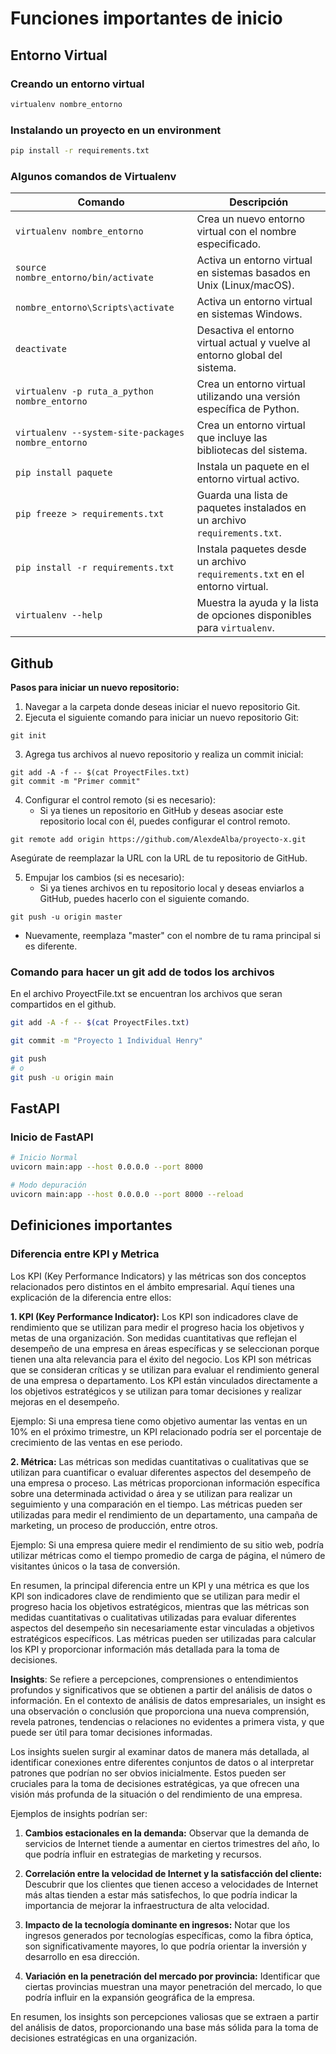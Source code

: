 
# Funciones importantes de inicio

## Entorno Virtual

### Creando un entorno virtual
```bash
virtualenv nombre_entorno
```
### Instalando un proyecto en un environment
```bash
pip install -r requirements.txt
```

### Algunos comandos de Virtualenv
| Comando | Descripción|
|---|---|
| `virtualenv nombre_entorno` | Crea un nuevo entorno virtual con el nombre especificado. |
| `source nombre_entorno/bin/activate` | Activa un entorno virtual en sistemas basados en Unix (Linux/macOS).|
| `nombre_entorno\Scripts\activate` | Activa un entorno virtual en sistemas Windows.|
| `deactivate` | Desactiva el entorno virtual actual y vuelve al entorno global del sistema. |
| `virtualenv -p ruta_a_python nombre_entorno` | Crea un entorno virtual utilizando una versión específica de Python. |
| `virtualenv --system-site-packages nombre_entorno` | Crea un entorno virtual que incluye las bibliotecas del sistema. |
| `pip install paquete` | Instala un paquete en el entorno virtual activo. |
| `pip freeze > requirements.txt` | Guarda una lista de paquetes instalados en un archivo `requirements.txt`. |
| `pip install -r requirements.txt` | Instala paquetes desde un archivo `requirements.txt` en el entorno virtual. |
| `virtualenv --help`   | Muestra la ayuda y la lista de opciones disponibles para `virtualenv`.    |

## Github
**Pasos para iniciar un nuevo repositorio:**
1. Navegar a la carpeta donde deseas iniciar el nuevo repositorio Git.
2. Ejecuta el siguiente comando para iniciar un nuevo repositorio Git:

```shell
git init
```
3. Agrega tus archivos al nuevo repositorio y realiza un commit inicial:

```shell
git add -A -f -- $(cat ProyectFiles.txt)
git commit -m "Primer commit"
```
4. Configurar el control remoto (si es necesario):
    * Si ya tienes un repositorio en GitHub y deseas asociar este repositorio local con él, puedes configurar el control remoto.

```shell
git remote add origin https://github.com/AlexdeAlba/proyecto-x.git
```
Asegúrate de reemplazar la URL con la URL de tu repositorio de GitHub.

5. Empujar los cambios (si es necesario):
    * Si ya tienes archivos en tu repositorio local y deseas enviarlos a GitHub, puedes hacerlo con el siguiente comando.

```shell
git push -u origin master
```
* Nuevamente, reemplaza "master" con el nombre de tu rama principal si es diferente.


### Comando para hacer un git add de todos los archivos
En el archivo ProyectFile.txt se encuentran los archivos que seran compartidos en el github.

```bash
git add -A -f -- $(cat ProyectFiles.txt)

git commit -m "Proyecto 1 Individual Henry"

git push
# o
git push -u origin main
```



## FastAPI

### Inicio de FastAPI
```bash
# Inicio Normal
uvicorn main:app --host 0.0.0.0 --port 8000

# Modo depuración
uvicorn main:app --host 0.0.0.0 --port 8000 --reload
```


## Definiciones importantes

### Diferencia entre KPI y Metrica

Los KPI (Key Performance Indicators) y las métricas son dos conceptos relacionados pero distintos en el ámbito empresarial. Aquí tienes una explicación de la diferencia entre ellos:

**1.  KPI (Key Performance Indicator):** Los KPI son indicadores clave de rendimiento que se utilizan para medir el progreso hacia los objetivos y metas de una organización. Son medidas cuantitativas que reflejan el desempeño de una empresa en áreas específicas y se seleccionan porque tienen una alta relevancia para el éxito del negocio. Los KPI son métricas que se consideran críticas y se utilizan para evaluar el rendimiento general de una empresa o departamento. Los KPI están vinculados directamente a los objetivos estratégicos y se utilizan para tomar decisiones y realizar mejoras en el desempeño.

Ejemplo: Si una empresa tiene como objetivo aumentar las ventas en un 10% en el próximo trimestre, un KPI relacionado podría ser el porcentaje de crecimiento de las ventas en ese periodo.

**2.  Métrica:** Las métricas son medidas cuantitativas o cualitativas que se utilizan para cuantificar o evaluar diferentes aspectos del desempeño de una empresa o proceso. Las métricas proporcionan información específica sobre una determinada actividad o área y se utilizan para realizar un seguimiento y una comparación en el tiempo. Las métricas pueden ser utilizadas para medir el rendimiento de un departamento, una campaña de marketing, un proceso de producción, entre otros.

Ejemplo: Si una empresa quiere medir el rendimiento de su sitio web, podría utilizar métricas como el tiempo promedio de carga de página, el número de visitantes únicos o la tasa de conversión.

En resumen, la principal diferencia entre un KPI y una métrica es que los KPI son indicadores clave de rendimiento que se utilizan para medir el progreso hacia los objetivos estratégicos, mientras que las métricas son medidas cuantitativas o cualitativas utilizadas para evaluar diferentes aspectos del desempeño sin necesariamente estar vinculadas a objetivos estratégicos específicos. Las métricas pueden ser utilizadas para calcular los KPI y proporcionar información más detallada para la toma de decisiones.

**Insights**: Se refiere a percepciones, comprensiones o entendimientos profundos y significativos que se obtienen a partir del análisis de datos o información. En el contexto de análisis de datos empresariales, un insight es una observación o conclusión que proporciona una nueva comprensión, revela patrones, tendencias o relaciones no evidentes a primera vista, y que puede ser útil para tomar decisiones informadas.

Los insights suelen surgir al examinar datos de manera más detallada, al identificar conexiones entre diferentes conjuntos de datos o al interpretar patrones que podrían no ser obvios inicialmente. Estos pueden ser cruciales para la toma de decisiones estratégicas, ya que ofrecen una visión más profunda de la situación o del rendimiento de una empresa.

Ejemplos de insights podrían ser:

1.  **Cambios estacionales en la demanda:** Observar que la demanda de servicios de Internet tiende a aumentar en ciertos trimestres del año, lo que podría influir en estrategias de marketing y recursos.
    
2.  **Correlación entre la velocidad de Internet y la satisfacción del cliente:** Descubrir que los clientes que tienen acceso a velocidades de Internet más altas tienden a estar más satisfechos, lo que podría indicar la importancia de mejorar la infraestructura de alta velocidad.
    
3.  **Impacto de la tecnología dominante en ingresos:** Notar que los ingresos generados por tecnologías específicas, como la fibra óptica, son significativamente mayores, lo que podría orientar la inversión y desarrollo en esa dirección.
    
4.  **Variación en la penetración del mercado por provincia:** Identificar que ciertas provincias muestran una mayor penetración del mercado, lo que podría influir en la expansión geográfica de la empresa.
    

En resumen, los insights son percepciones valiosas que se extraen a partir del análisis de datos, proporcionando una base más sólida para la toma de decisiones estratégicas en una organización.

